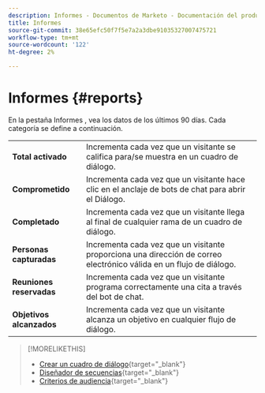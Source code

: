 ```yaml
---
description: Informes - Documentos de Marketo - Documentación del producto
title: Informes
source-git-commit: 38e65efc50f7f5e7a2a3dbe91035327007475721
workflow-type: tm+mt
source-wordcount: '122'
ht-degree: 2%

---
```


# Informes {#reports}

En la pestaña Informes , vea los datos de los últimos 90 días. Cada categoría se define a continuación.

<table>
 <tr>
  <td><strong>Total activado</strong></td>
  <td>Incrementa cada vez que un visitante se califica para/se muestra en un cuadro de diálogo.
</td>
 </tr>
 <tr>
  <td><strong>Comprometido</strong></td>
  <td>Incrementa cada vez que un visitante hace clic en el anclaje de bots de chat para abrir el Diálogo.</td>
 </tr>
 <tr>
  <td><strong>Completado</strong></td>
  <td>Incrementa cada vez que un visitante llega al final de cualquier rama de un cuadro de diálogo.</td>
 </tr>
 <tr>
  <td><strong>Personas capturadas</strong></td>
  <td>Incrementa cada vez que un visitante proporciona una dirección de correo electrónico válida en un flujo de diálogo.</td>
 </tr>
 <tr>
  <td><strong>Reuniones reservadas</strong></td>
  <td>Incrementa cada vez que un visitante programa correctamente una cita a través del bot de chat.</td>
 </tr>
 <tr>
  <td><strong>Objetivos alcanzados</strong></td>
  <td>Incrementa cada vez que un visitante alcanza un objetivo en cualquier flujo de diálogo.</td>
 </tr>
</table>

>[!MORELIKETHIS]
>
>* [Crear un cuadro de diálogo](/help/marketo/product-docs/demand-generation/dynamic-chat/dialogues/create-a-dialogue.md){target=&quot;_blank&quot;}
>* [Diseñador de secuencias](/help/marketo/product-docs/demand-generation/dynamic-chat/dialogues/stream-designer.md){target=&quot;_blank&quot;}
>* [Criterios de audiencia](/help/marketo/product-docs/demand-generation/dynamic-chat/dialogues/audience-criteria.md){target=&quot;_blank&quot;}


